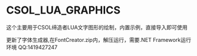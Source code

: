 # CSOL_LUA_GRAPHICS
这个主要用于CSOL缔造者LUA文字图形的绘制，内置示例，直接导入即可使用

更新了字体生成器,在FontCreator.zip内，解压运行，需要.NET Framework运行环境
QQ:1419427247
